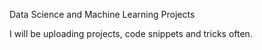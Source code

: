 Data Science and Machine Learning Projects

I will be uploading projects, code snippets and tricks often.  
